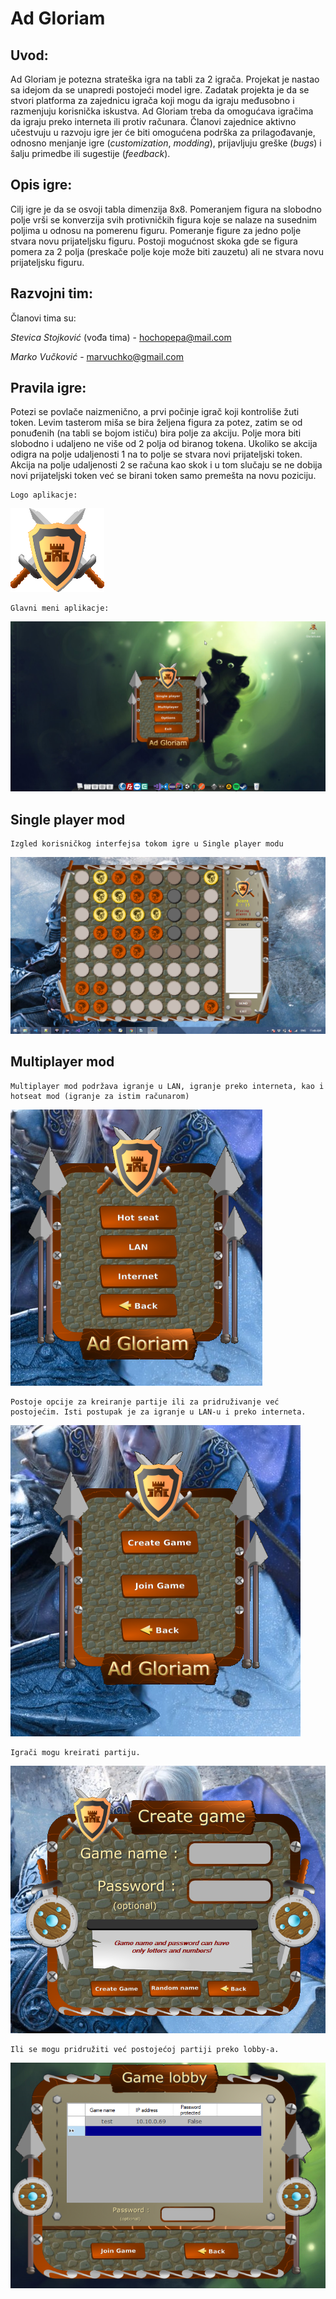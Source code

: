 # __Ad Gloriam__


## __Uvod:__

Ad Gloriam je potezna strateška igra na tabli za 2 igrača. Projekat je nastao sa idejom da se unapredi postojeći model igre. Zadatak projekta je da se stvori platforma za zajednicu igrača koji mogu da igraju međusobno i razmenjuju korisnička iskustva. Ad Gloriam treba da omogućava igračima da igraju preko interneta ili protiv računara. Članovi zajednice aktivno učestvuju u razvoju igre jer će biti omogućena podrška za prilagođavanje, odnosno menjanje igre (_customization_, _modding_), prijavljuju greške (_bugs_) i šalju primedbe ili sugestije (_feedback_). 

## __Opis igre__:

Cilj igre je da se osvoji tabla dimenzija 8x8. Pomeranjem figura na slobodno polje vrši se konverzija svih protivničkih figura koje se nalaze na susednim poljima u odnosu na pomerenu figuru. Pomeranje figure za jedno polje stvara novu prijateljsku figuru. Postoji mogućnost skoka gde se figura pomera za 2 polja (preskače polje koje može biti zauzetu) ali ne stvara novu prijateljsku figuru.

## __Razvojni tim:__

Članovi tima su:

*Stevica Stojković* (vođa tima) - [hochopepa@mail.com](hochopepa@mail.com)

*Marko Vučković* - [marvuchko@gmail.com](marvuchko@gmail.com)

## __Pravila igre:__

Potezi se povlače naizmenično, a prvi počinje igrač koji kontroliše žuti token. Levim tasterom miša se bira željena figura za potez, zatim se od ponuđenih (na tabli se bojom ističu) bira polje za akciju. Polje mora biti slobodno i udaljeno ne više od 2 polja od biranog tokena. Ukoliko se akcija odigra na polje udaljenosti 1 na to polje se stvara novi prijateljski token. Akcija na polje udaljenosti 2 se računa kao skok i u tom slučaju se ne dobija novi prijateljski token već se birani token samo premešta na novu poziciju.

	Logo aplikacje:

![__Logo__](/gallery/Logo1.png)

	Glavni meni aplikacje:

![__pokretanje__](/gallery/pokretanje.png)

## __Single player mod__

	Izgled korisničkog interfejsa tokom igre u Single player modu

![__sp__](/gallery/singleplayer1.png)

## __Multiplayer mod__

	Multiplayer mod podržava igranje u LAN, igranje preko interneta, kao i hotseat mod (igranje za istim računarom)

![__mp__](/gallery/mpmenu.png)

	Postoje opcije za kreiranje partije ili za pridruživanje već postojećim. Isti postupak je za igranje u LAN-u i preko interneta.

![__mp1__](/gallery/mp1.png)

	Igrači mogu kreirati partiju.

![__mp2__](/gallery/mp2.png)

	Ili se mogu pridružiti već postojećoj partiji preko lobby-a.

![__lobby__](/gallery/lobby.png)
